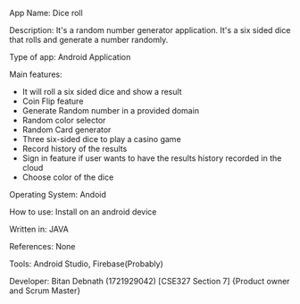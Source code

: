 App Name: Dice roll

Description: It's a random number generator application. It's a six sided dice that rolls and generate 
a number randomly.

Type of app: Android Application

Main features:
- It will roll a six sided dice and show a result
- Coin Flip feature
- Generate Random number in a provided domain
- Random color selector
- Random Card generator
- Three six-sided dice to play a casino game
- Record history of the results
- Sign in feature if user wants to have the results history recorded in the cloud
- Choose color of the dice

Operating System: Andoid

How to use: Install on an android device

Written in: JAVA

References: None

Tools: Android Studio, Firebase(Probably)

Developer:
Bitan Debnath (1721929042) [CSE327 Section 7] {Product owner and Scrum Master}
